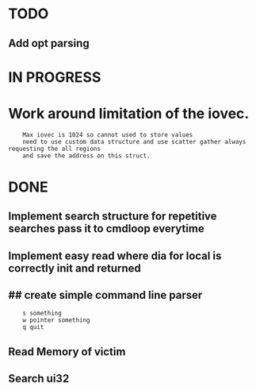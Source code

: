 # TODO
## Add opt parsing


# IN PROGRESS
# Work around limitation of the iovec.
        Max iovec is 1024 so cannot used to store values
        need to use custom data structure and use scatter gather always requesting the all regions
        and save the address on this struct.
        
        


# DONE
## Implement search structure for repetitive searches pass it to cmdloop everytime
## Implement easy read where dia for local is correctly init and returned
## ## create simple command line parser 
        s something
        w pointer something
        q quit
## Read Memory of victim
## Search ui32